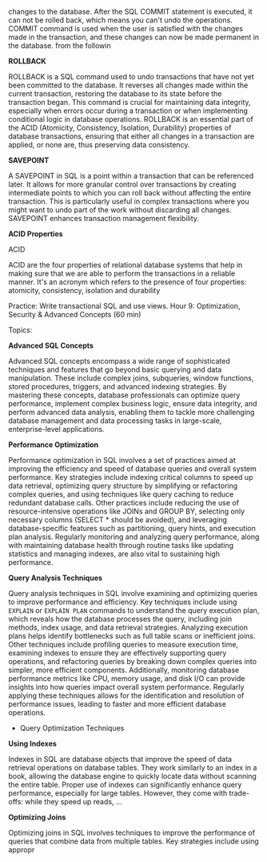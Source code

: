 changes to the database.  After the SQL COMMIT statement is executed, it can not be rolled back, which means you can't undo the operations.  COMMIT command is used when the user is satisfied with the changes made in the transaction, and these changes can now be made permanent in the database.  from the followin

**ROLLBACK**

ROLLBACK is a SQL command used to undo transactions that have not yet been committed to the database.  It reverses all changes made within the current transaction, restoring the database to its state before the transaction began.  This command is crucial for maintaining data integrity, especially when errors occur during a transaction or when implementing conditional logic in database operations.  ROLLBACK is an essential part of the ACID (Atomicity, Consistency, Isolation, Durability) properties of database transactions, ensuring that either all changes in a transaction are applied, or none are, thus preserving data consistency. 

**SAVEPOINT**

A SAVEPOINT in SQL is a point within a transaction that can be referenced later.  It allows for more granular control over transactions by creating intermediate points to which you can roll back without affecting the entire transaction.  This is particularly useful in complex transactions where you might want to undo part of the work without discarding all changes.  SAVEPOINT enhances transaction management flexibility. 

**ACID Properties**

ACID

ACID are the four properties of relational database systems that help in making sure that we are able to perform the transactions in a reliable manner.  It's an acronym which refers to the presence of four properties: atomicity, consistency, isolation and durability 

Practice: Write transactional SQL and use views. Hour 9: Optimization, Security & Advanced Concepts (60 min)

Topics:

**Advanced SQL Concepts**

Advanced SQL concepts encompass a wide range of sophisticated techniques and features that go beyond basic querying and data manipulation.  These include complex joins, subqueries, window functions, stored procedures, triggers, and advanced indexing strategies.  By mastering these concepts, database professionals can optimize query performance, implement complex business logic, ensure data integrity, and perform advanced data analysis, enabling them to tackle more challenging database management and data processing tasks in large-scale, enterprise-level applications. 

**Performance Optimization**

Performance optimization in SQL involves a set of practices aimed at improving the efficiency and speed of database queries and overall system performance.  Key strategies include indexing critical columns to speed up data retrieval, optimizing query structure by simplifying or refactoring complex queries, and using techniques like query caching to reduce redundant database calls.  Other practices include reducing the use of resource-intensive operations like JOINs and GROUP BY, selecting only necessary columns (SELECT \* should be avoided), and leveraging database-specific features such as partitioning, query hints, and execution plan analysis.  Regularly monitoring and analyzing query performance, along with maintaining database health through routine tasks like updating statistics and managing indexes, are also vital to sustaining high performance. 

**Query Analysis Techniques**

Query analysis techniques in SQL involve examining and optimizing queries to improve performance and efficiency. Key techniques include using `EXPLAIN` or `EXPLAIN PLAN` commands to understand the query execution plan, which reveals how the database processes the query, including join methods, index usage, and data retrieval strategies. Analyzing execution plans helps identify bottlenecks such as full table scans or inefficient joins. Other techniques include profiling queries to measure execution time, examining indexes to ensure they are effectively supporting query operations, and refactoring queries by breaking down complex queries into simpler, more efficient components. Additionally, monitoring database performance metrics like CPU, memory usage, and disk I/O can provide insights into how queries impact overall system performance. Regularly applying these techniques allows for the identification and resolution of performance issues, leading to faster and more efficient database operations.

* Query Optimization Techniques

**Using Indexes**

Indexes in SQL are database objects that improve the speed of data retrieval operations on database tables. They work similarly to an index in a book, allowing the database engine to quickly locate data without scanning the entire table. Proper use of indexes can significantly enhance query performance, especially for large tables. However, they come with trade-offs: while they speed up reads, ...

**Optimizing Joins**

Optimizing joins in SQL involves techniques to improve the performance of queries that combine data from multiple tables. Key strategies include using appropr
